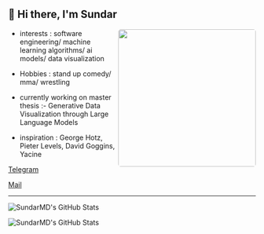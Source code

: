 ## 👋 Hi there, I'm Sundar

<img  align="right" style="border-radius: 5px;" height="280" src="./Hodaka.gif" />

- interests : software engineering/ machine learning algorithms/ ai models/ data visualization

- Hobbies : stand up comedy/ mma/ wrestling

- currently working on master thesis :- Generative Data Visualization through Large Language Models

- inspiration : George Hotz, Pieter Levels, David Goggins, Yacine 

[Telegram](https://t.me/Sundar159)

[Mail](mailto:sundardas159@gmail.com)




---
<p><img src="https://github-readme-stats.vercel.app/api/top-langs/?username=SundarMD&theme=dark&show_icons=true&hide_border=true&layout=compact" alt="SundarMD's GitHub Stats" /></p>
 
 
<p><img src="https://github-readme-streak-stats.herokuapp.com/?user=SundarMD&theme=default&hide_border=true&theme=dark" alt="SundarMD's GitHub Stats" /></p>
